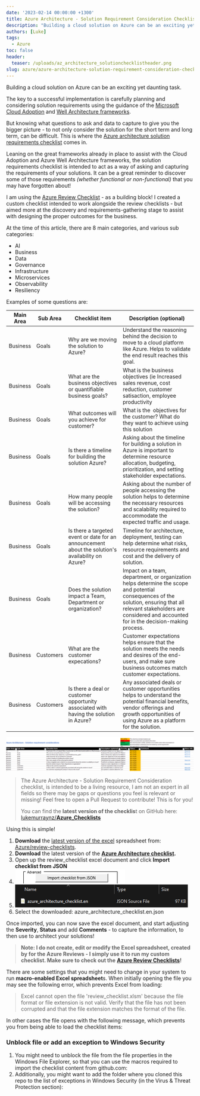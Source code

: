 ```yaml
---
date: '2023-02-14 00:00:00 +1300'
title: Azure Architecture - Solution Requirement Consideration Checklist
description: "Building a cloud solution on Azure can be an exciting yet daunting task."
authors: [Luke]
tags:
  - Azure
toc: false
header:
  teaser: /uploads/az_architecture_solutionchecklistheader.png
slug: azure/azure-architecture-solution-requirement-consideration-checklist
---
```

Building a cloud solution on Azure can be an exciting yet daunting task.

The key to a successful implementation is carefully planning and considering solution requirements using the guidance of the [Microsoft Cloud Adoption](https://learn.microsoft.com/en-us/azure/cloud-adoption-framework/?WT.mc_id=AZ-MVP-5004796 "Microsoft Cloud Adoption Framework for Azure") and [Well Architecture frameworks](https://learn.microsoft.com/en-us/azure/architecture/framework/?WT.mc_id=AZ-MVP-5004796 "Microsoft Azure Well-Architected Framework").

But knowing what questions to ask and data to capture to give you the bigger picture - to not only consider the solution for the short term and long term, can be difficult. This is where the [Azure architecture solution requirements checklist](https://github.com/lukemurraynz/Azure_Checklists) comes in.

Leaning on the great frameworks already in place to assist with the Cloud Adoption and Azure Well Architecture frameworks, the solution requirements checklist is intended to act as a way of asking and capturing the requirements of your solutions. It can be a great reminder to discover some of those requirements _(whether functional or non-functional)_ that you may have forgotten about!

I am using the [Azure Review Checklist](https://github.com/Azure/review-checklists "Azure/review-checklists") - as a building block! I created a custom checklist intended to work alongside the review checklists - but aimed more at the discovery and requirements-gathering stage to assist with designing the proper outcomes for the business.

At the time of this article, there are 8 main categories, and various sub categories:

* AI
* Business
* Data
* Governance
* Infrastructure
* Microservices
* Observability
* Resiliency

Examples of some questions are:

| Main Area | Sub Area  | Checklist item                                                                                    | Description (optional)                                                                                                                                                                                                       |
| --------- | --------- | ------------------------------------------------------------------------------------------------- | ---------------------------------------------------------------------------------------------------------------------------------------------------------------------------------------------------------------------------- |
| Business  | Goals     | Why are we moving the solution to Azure?                                                          | Understand the reasoning behind the decision to move to a cloud platform like Azure. Helps to validate the end result reaches this goal.                                                                                     |
| Business  | Goals     | What are the business objectives or quantifiable business goals?                                  | What is the business objectives (ie Increased sales revenue, cost reduction, customer satisaction, employee productivity                                                                                                     |
| Business  | Goals     | What outcomes will you achieve for customer?                                                      | What is the  objectives for the customer? What do they want to achieve using this solution                                                                                                                                   |
| Business  | Goals     | Is there a timeline for building the solution Azure?                                              | Asking about the timeline for building a solution in Azure is important to determine resource allocation, budgeting, prioritization, and setting stakeholder expectations.                                                   |
| Business  | Goals     | How many people will be accessing the solution?                                                   | Asking about the number of people accessing the solution helps to determine the necessary resources and scalability required to accommodate the expected traffic and usage.                                                  |
| Business  | Goals     | Is there a targeted event or date for an announcement about the solution's availability on Azure? | Timeline for architecture, deployment, testing can help determine what risks, resource requirements and cost and the delivery of solution.                                                                                   |
| Business  | Goals     | Does the solution impact a Team, Department or organization?                                      | Impact on a team, department, or organization helps determine the scope and potential consequences of the solution, ensuring that all relevant stakeholders are considered and accounted for in the decision-making process. |
| Business  | Customers | What are the customer expecations?                                                                | Customer expectations helps ensure that the solution meets the needs and desires of the end-users, and make sure business outcomes match customer expectations.                                                              |
| Business  | Customers | Is there a deal or customer opportunity associated with having the solution in Azure?             | Any associated deals or customer opportunities helps to understand the potential financial benefits, vendor offerings and growth opportunities of using Azure as a platform for the solution.                                |

![Azure Architecture - Solution requirement considerations](/uploads/azurearchitecture_considerations.png "Azure Architecture - Solution requirement considerations")

> The Azure Architecture - Solution Requirement Consideration checklist, is intended to be a living resource, I am not an expert in all fields so there may be gaps or questions you feel is relevant or missing! Feel free to open a Pull Request to contribute! This is for you!
>
> You can find the **latest version of the checklis**t on GitHub here: [lukemurraynz/**Azure_Checklists**](https://github.com/lukemurraynz/Azure_Checklists "lukemurraynz/Azure_Checklists")

Using this is simple! 

1. **Download** the [latest version of the excel](https://github.com/Azure/review-checklists/releases/latest/download/review_checklist.xlsm "Azure Review Checklists") spreadsheet from: [Azure/review-checklists](https://github.com/Azure/review-checklists "Azure Review Checklists").
2. **Download** the latest version of the [**Azure Architecture checklist**](https://github.com/lukemurraynz/Azure_Checklists/tree/main "azure_architecture_checklist.en.json")**.**
3. Open up the review_checklist excel document and click **Import checklist from JSON**
4. ![Import checklist from file](/uploads/import-azurearchitecturechecklistjson.png "Import checklist from file")
5. ![Import checklist from file](/uploads/select-azurearchitecturechecklist.png "Import checklist from file")
6. Select the downloaded: azure_architecture_checklist.en.json

Once imported, you can now save the excel document, and start adjusting the **Severity**, **Status** and add **Comments** - to capture the information, to then use to architect your solutions!

> **Note: I do not create, edit or modify the Excel spreadsheet, created by for the Azure Reviews - I simply use it to run my custom checklist. Make sure to check out the** [**Azure Review Checklists**](https://github.com/Azure/review-checklists "Azure Review Checklists")**!**

There are some settings that you might need to change in your system to run **macro-enabled Excel spreadsheet**s. When initially opening the file you may see the following error, which prevents Excel from loading:

> Excel cannot open the file 'review_checklist.xlsm' because the file format or file extension is not valid. Verify that the file has not been corrupted and that the file extension matches the format of the file.

In other cases the file opens with the following message, which prevents you from being able to load the checklist items:

### Unblock file or add an exception to Windows Security

1. You might need to unblock the file from the file properties in the Windows File Explorer, so that you can use the macros required to import the checklist content from github.com:
2. Additionally, you might want to add the folder where you cloned this repo to the list of exceptions in Windows Security (in the Virus & Threat Protection section):
